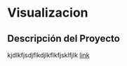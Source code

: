 # Visualizacion
## Descripción del Proyecto
kjdlkfjsdjflkdjlkflkfjsklfjlk
[link](https://www.youtube.com/watch?v=5Zg-C8AAIGg)